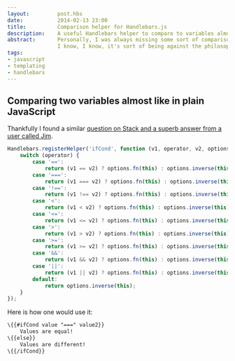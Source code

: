 ```yaml
---
layout:         post.hbs
date:           2014-02-13 23:00
title:          Comparison helper for Handlebars.js
description:    A useful Handlebars helper to compare to variables almost like in plain JavaScript
abstract:       Personally, I was always missing some sort of comparison helper in Handlebars.js.
                I know, I know, it's sort of being against the philosophy of Handlebars - being logicless. But I still wanted to have it.
tags:
- javascript
- templating
- handlebars
---
```

## Comparing two variables almost like in plain JavaScript
Thankfully I found a similar <a href="http://stackoverflow.com/a/16315366/2374649" rel="external,nofollow">question on Stack and a superb answer from a user called Jim</a>.

```JavaScript
Handlebars.registerHelper('ifCond', function (v1, operator, v2, options) {
    switch (operator) {
        case '==':
            return (v1 == v2) ? options.fn(this) : options.inverse(this);
        case '===':
            return (v1 === v2) ? options.fn(this) : options.inverse(this);
        case '!==':
            return (v1 !== v2) ? options.fn(this) : options.inverse(this);
        case '<':
            return (v1 < v2) ? options.fn(this) : options.inverse(this);
        case '<=':
            return (v1 <= v2) ? options.fn(this) : options.inverse(this);
        case '>':
            return (v1 > v2) ? options.fn(this) : options.inverse(this);
        case '>=':
            return (v1 >= v2) ? options.fn(this) : options.inverse(this);
        case '&&':
            return (v1 && v2) ? options.fn(this) : options.inverse(this);
        case '||':
            return (v1 || v2) ? options.fn(this) : options.inverse(this);
        default:
            return options.inverse(this);
    }
});
```

Here is how one would use it:
```html
\{{#ifCond value "===" value2}}
    Values are equal!
\{{else}}
    Values are different!
\{{/ifCond}}
```